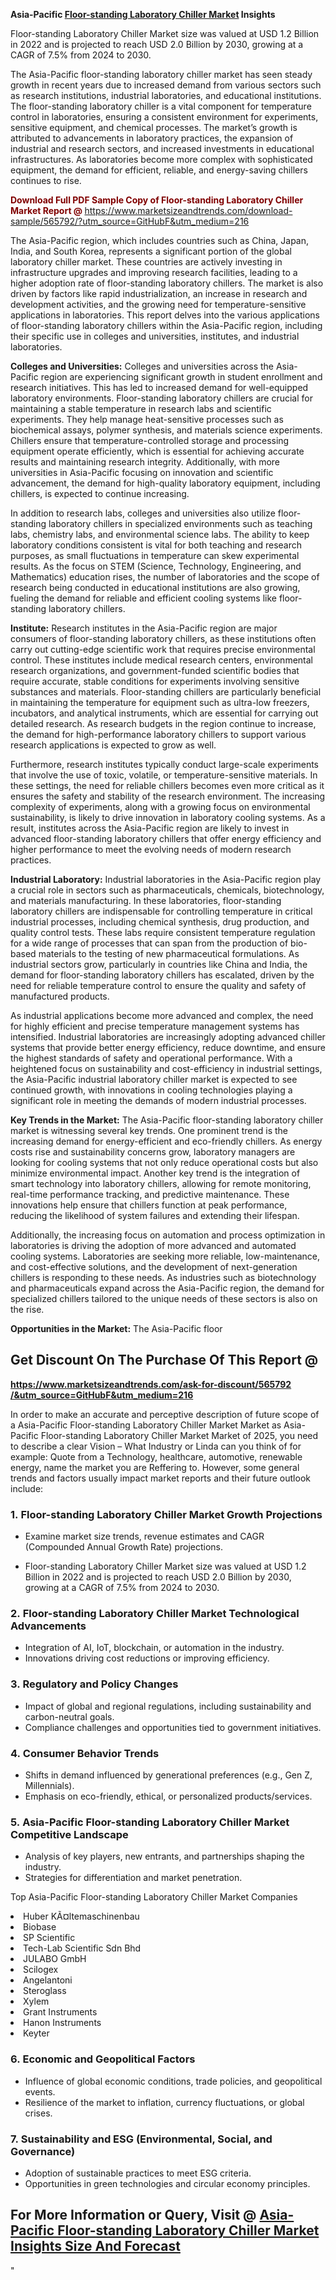 <p><strong>Asia-Pacific&nbsp;<a href=""https://www.marketsizeandtrends.com/download-sample/565792/&amp;utm_source=GitHubF&amp;utm_medium=216"">Floor-standing Laboratory Chiller Market</a> Insights</strong></p><p>Floor-standing Laboratory Chiller Market size was valued at USD 1.2 Billion in 2022 and is projected to reach USD 2.0 Billion by 2030, growing at a CAGR of 7.5% from 2024 to 2030.</p><p><p>The Asia-Pacific floor-standing laboratory chiller market has seen steady growth in recent years due to increased demand from various sectors such as research institutions, industrial laboratories, and educational institutions. The floor-standing laboratory chiller is a vital component for temperature control in laboratories, ensuring a consistent environment for experiments, sensitive equipment, and chemical processes. The market’s growth is attributed to advancements in laboratory practices, the expansion of industrial and research sectors, and increased investments in educational infrastructures. As laboratories become more complex with sophisticated equipment, the demand for efficient, reliable, and energy-saving chillers continues to rise. <p><strong><span style="color: #800000;">Download Full PDF Sample Copy of Floor-standing Laboratory Chiller Market Report @</span>&nbsp;</strong><a href="https://www.marketsizeandtrends.com/download-sample/565792/?utm_source=GitHubF&amp;utm_medium=216" target="_blank">https://www.marketsizeandtrends.com/download-sample/565792/?utm_source=GitHubF&amp;utm_medium=216</a></p>The Asia-Pacific region, which includes countries such as China, Japan, India, and South Korea, represents a significant portion of the global laboratory chiller market. These countries are actively investing in infrastructure upgrades and improving research facilities, leading to a higher adoption rate of floor-standing laboratory chillers. The market is also driven by factors like rapid industrialization, an increase in research and development activities, and the growing need for temperature-sensitive applications in laboratories. This report delves into the various applications of floor-standing laboratory chillers within the Asia-Pacific region, including their specific use in colleges and universities, institutes, and industrial laboratories.</p><p><strong>Colleges and Universities:</strong> Colleges and universities across the Asia-Pacific region are experiencing significant growth in student enrollment and research initiatives. This has led to increased demand for well-equipped laboratory environments. Floor-standing laboratory chillers are crucial for maintaining a stable temperature in research labs and scientific experiments. They help manage heat-sensitive processes such as biochemical assays, polymer synthesis, and materials science experiments. Chillers ensure that temperature-controlled storage and processing equipment operate efficiently, which is essential for achieving accurate results and maintaining research integrity. Additionally, with more universities in Asia-Pacific focusing on innovation and scientific advancement, the demand for high-quality laboratory equipment, including chillers, is expected to continue increasing.<p>In addition to research labs, colleges and universities also utilize floor-standing laboratory chillers in specialized environments such as teaching labs, chemistry labs, and environmental science labs. The ability to keep laboratory conditions consistent is vital for both teaching and research purposes, as small fluctuations in temperature can skew experimental results. As the focus on STEM (Science, Technology, Engineering, and Mathematics) education rises, the number of laboratories and the scope of research being conducted in educational institutions are also growing, fueling the demand for reliable and efficient cooling systems like floor-standing laboratory chillers.</p><p><strong>Institute:</strong> Research institutes in the Asia-Pacific region are major consumers of floor-standing laboratory chillers, as these institutions often carry out cutting-edge scientific work that requires precise environmental control. These institutes include medical research centers, environmental research organizations, and government-funded scientific bodies that require accurate, stable conditions for experiments involving sensitive substances and materials. Floor-standing chillers are particularly beneficial in maintaining the temperature for equipment such as ultra-low freezers, incubators, and analytical instruments, which are essential for carrying out detailed research. As research budgets in the region continue to increase, the demand for high-performance laboratory chillers to support various research applications is expected to grow as well.<p>Furthermore, research institutes typically conduct large-scale experiments that involve the use of toxic, volatile, or temperature-sensitive materials. In these settings, the need for reliable chillers becomes even more critical as it ensures the safety and stability of the research environment. The increasing complexity of experiments, along with a growing focus on environmental sustainability, is likely to drive innovation in laboratory cooling systems. As a result, institutes across the Asia-Pacific region are likely to invest in advanced floor-standing laboratory chillers that offer energy efficiency and higher performance to meet the evolving needs of modern research practices.</p><p><strong>Industrial Laboratory:</strong> Industrial laboratories in the Asia-Pacific region play a crucial role in sectors such as pharmaceuticals, chemicals, biotechnology, and materials manufacturing. In these laboratories, floor-standing laboratory chillers are indispensable for controlling temperature in critical industrial processes, including chemical synthesis, drug production, and quality control tests. These labs require consistent temperature regulation for a wide range of processes that can span from the production of bio-based materials to the testing of new pharmaceutical formulations. As industrial sectors grow, particularly in countries like China and India, the demand for floor-standing laboratory chillers has escalated, driven by the need for reliable temperature control to ensure the quality and safety of manufactured products.<p>As industrial applications become more advanced and complex, the need for highly efficient and precise temperature management systems has intensified. Industrial laboratories are increasingly adopting advanced chiller systems that provide better energy efficiency, reduce downtime, and ensure the highest standards of safety and operational performance. With a heightened focus on sustainability and cost-efficiency in industrial settings, the Asia-Pacific industrial laboratory chiller market is expected to see continued growth, with innovations in cooling technologies playing a significant role in meeting the demands of modern industrial processes.</p><p><strong>Key Trends in the Market:</strong> The Asia-Pacific floor-standing laboratory chiller market is witnessing several key trends. One prominent trend is the increasing demand for energy-efficient and eco-friendly chillers. As energy costs rise and sustainability concerns grow, laboratory managers are looking for cooling systems that not only reduce operational costs but also minimize environmental impact. Another key trend is the integration of smart technology into laboratory chillers, allowing for remote monitoring, real-time performance tracking, and predictive maintenance. These innovations help ensure that chillers function at peak performance, reducing the likelihood of system failures and extending their lifespan.<p>Additionally, the increasing focus on automation and process optimization in laboratories is driving the adoption of more advanced and automated cooling systems. Laboratories are seeking more reliable, low-maintenance, and cost-effective solutions, and the development of next-generation chillers is responding to these needs. As industries such as biotechnology and pharmaceuticals expand across the Asia-Pacific region, the demand for specialized chillers tailored to the unique needs of these sectors is also on the rise.</p><p><strong>Opportunities in the Market:</strong> The Asia-Pacific floor</p><h2><strong>Get Discount On The Purchase Of This Report @&nbsp;</strong></h2><p><strong><a href=""https://www.marketsizeandtrends.com/ask-for-discount/565792/&amp;utm_source=GitHubF&amp;utm_medium=216"" target=""_blank"">https://www.marketsizeandtrends.com/ask-for-discount/565792<br />/&amp;utm_source=GitHubF&amp;utm_medium=216</a></strong></p><p>In order to make an accurate and perceptive description of future scope of a Asia-Pacific&nbsp;Floor-standing Laboratory Chiller Market Market as Asia-Pacific&nbsp;Floor-standing Laboratory Chiller Market Market of 2025, you need to describe a clear Vision &ndash; What Industry or Linda can you think of for example: Quote from a Technology, healthcare, automotive, renewable energy, name the market you are Reffering to. However, some general trends and factors usually impact market reports and their future outlook include:</p><h3>1.&nbsp;<strong>Floor-standing Laboratory Chiller Market Growth Projections</strong></h3><ul><li>Examine market size trends, revenue estimates and CAGR (Compounded Annual Growth Rate) projections.</li><li><p>Floor-standing Laboratory Chiller Market size was valued at USD 1.2 Billion in 2022 and is projected to reach USD 2.0 Billion by 2030, growing at a CAGR of 7.5% from 2024 to 2030.</p></li></ul><h3>2.&nbsp;<strong>Floor-standing Laboratory Chiller Market Technological Advancements</strong></h3><ul><li>Integration of AI, IoT, blockchain, or automation in the industry.</li><li>Innovations driving cost reductions or improving efficiency.</li></ul><h3>3.&nbsp;<strong>Regulatory and Policy Changes</strong></h3><ul><li>Impact of global and regional regulations, including sustainability and carbon-neutral goals.</li><li>Compliance challenges and opportunities tied to government initiatives.</li></ul><h3>4.&nbsp;<strong>Consumer Behavior Trends</strong></h3><ul><li>Shifts in demand influenced by generational preferences (e.g., Gen Z, Millennials).</li><li>Emphasis on eco-friendly, ethical, or personalized products/services.</li></ul><h3>5.&nbsp;<strong>Asia-Pacific Floor-standing Laboratory Chiller Market Competitive Landscape</strong></h3><ul><li>Analysis of key players, new entrants, and partnerships shaping the industry.</li><li>Strategies for differentiation and market penetration.</li></ul><p data-pm-slice=""1 1 []"">Top Asia-Pacific Floor-standing Laboratory Chiller Market Companies</p><div data-test-id=""""><p><li>Huber KÃ¤ltemaschinenbau</li><li> Biobase</li><li> SP Scientific</li><li> Tech-Lab Scientific Sdn Bhd</li><li> JULABO GmbH</li><li> Scilogex</li><li> Angelantoni</li><li> Steroglass</li><li> Xylem</li><li> Grant Instruments</li><li> Hanon Instruments</li><li> Keyter</li></p></div><h3>6.&nbsp;<strong>Economic and Geopolitical Factors</strong></h3><ul><li>Influence of global economic conditions, trade policies, and geopolitical events.</li><li>Resilience of the market to inflation, currency fluctuations, or global crises.</li></ul><h3>7.&nbsp;<strong>Sustainability and ESG (Environmental, Social, and Governance)</strong></h3><ul><li>Adoption of sustainable practices to meet ESG criteria.</li><li>Opportunities in green technologies and circular economy principles.</li></ul><h2><strong>For More Information or Query, Visit @&nbsp;</strong><a href=""https://www.verifiedmarketreports.com/product/floor-standing-laboratory-chiller-market/"" target=""_blank"">Asia-Pacific Floor-standing Laboratory Chiller Market Insights Size And Forecast</a></h2>"
